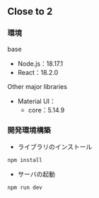 ## Close to 2

### 環境
base
- Node.js：18.17.1
- React：18.2.0

Other major libraries
- Material UI：
  - core：5.14.9

### 開発環境構築
- ライブラリのインストール
```
npm install
```

- サーバの起動
```
npm run dev
```
